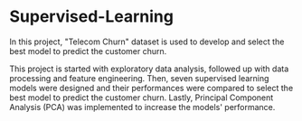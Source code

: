 # Supervised-Learning
In this project, "Telecom Churn" dataset is used to develop and select the best model to predict the customer churn.

This project is started with exploratory data analysis, followed up with data processing and feature engineering. Then, seven supervised learning models were designed and their performances were compared to select the best model to predict the customer churn. Lastly, Principal Component Analysis (PCA) was implemented to increase the models' performance.
